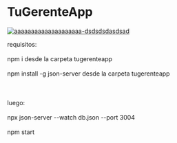 <h1>TuGerenteApp</h1>

<a href="https://i.ibb.co/56L0dB9/tu-gerente-app.png"><img src="https://i.ibb.co/56L0dB9/tu-gerente-app.png" alt="aaaaaaaaaaaaaaaaaaaa-dsdsdsdasdsad" border="0"></a>

requisitos: 
<br></br>
npm i desde la carpeta tugerenteapp
<br></br>
npm install -g json-server desde la carpeta tugerenteapp
<br></br>
<br></br>
luego: 
<br></br>
npx json-server --watch db.json --port 3004
<br></br>
npm start 
<br></br>
